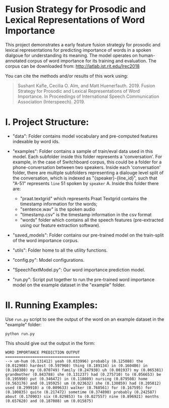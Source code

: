 Fusion Strategy for Prosodic and Lexical Representations of Word Importance
================

This project demonstrates a early feature fusion strategiy for prosodic and lexical representations for predicting importance of words in a spoken dialgoue for understanding its meaning. The model operates on human-annotated corpus of word importance for its training and evaluation. The corpus can be downloaded from: http://latlab.ist.rit.edu/lrec2018


You can cite the methods and/or results of this work using:

> Sushant Kafle, Cecilia O. Alm, and Matt Huenerfauth. 2019. Fusion Strategy for Prosodic and Lexical Representations of Word Importance. In Proceedings of International Speech Communication Association (Interspeech). 2019.


I. Project Structure:
=========

- "data": Folder contains model vocabulary and pre-computed features indexable by word ids.
- "examples": Folder contains a sample of train/eval data used in this model. Each subfolder inside this folder represents a 'conversation'. For example, in the case of Switchboard corpus, this could be a folder for a phone-conversation between two speakers. Inside each 'conversation' folder, there are multiple subfolders representing a dialouge level split of the conversation, which is indexed as "{speaker}-{line_id}", such that "A-51" represents `line` 51 spoken by `speaker` A. Inside this folder there are: 
	* "praat.textgrid" which represents Praat Textgrid contains the timestamp information for the words; 
	* "sentence.wav" is the spoken audio
	* "timestamp.csv" is the timestamp information in the csv format
	* "words" folder which contains all the speech features (pre-extracted using our feature extraction software).

- "saved_models": Folder contains our pre-trained model on the train-split of the word importance corpus.
- "utils": Folder home to all the utility functions.
- "config.py": Model configurations.
- "SpeechTextModel.py": Our word importance prediction model.
- "run.py": Script put together to run the pre-trained word importance model on the example dataset in the "example" folder.


II. Running Examples:
=========

Use `run.py` script to see the output of the word on an example dataset in the "example" folder:

	python run.py

This should give out the output in the form:

	WORD IMPORTANCE PREDICTION OUTPUT
	=================================
	--> um-hum (0.131412) yeah (0.033996) probably (0.125088) the (0.012908) hardest (0.597960) thing (0.189134) in (0.160486) in (0.160380) my (0.070749) family (0.247930) uh (0.001937) my (0.065381) grandmother (0.843788) she (0.131237) had (0.275710) to (0.056653) be (0.195990) put (0.346472) in (0.118089) nursing (0.879508) home (0.563176) and (0.195925) um (0.023632) she (0.130859) had (0.205812) used (0.299910) a (0.009633) walker (0.768561) for (0.167595) for (0.100835) quite (0.217472) sometime (0.374890) probably (0.242587) about (0.170903) six (0.829853) to (0.027557) nine (0.896921) months (0.657620) and (0.187088) um (0.015875)



